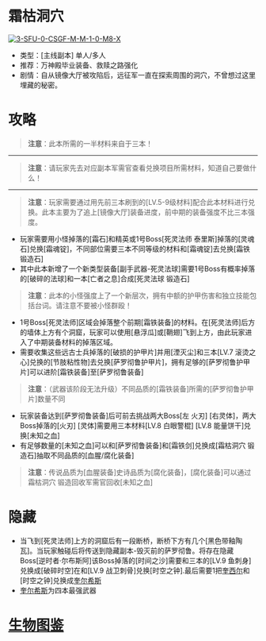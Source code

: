 # 霜枯洞穴
<a href="https://ibb.co/NV5qG1m"><img src="https://i.ibb.co/M2rHJ8G/3-SFU-0-CSGF-M-M-1-0-M8-X.png" alt="3-SFU-0-CSGF-M-M-1-0-M8-X" border="0"></a>
* 类型：[主线副本] 单人/多人
* 推荐：万神殿毕业装备、救赎之路强化
* 剧情：自从镜像大厅被攻陷后，远征军一直在探索周围的洞穴，不曾想过这里埋藏的秘密。
# 攻略
>**注意**：此本所需的一半材料来自于三本！
---
>**注意**：请玩家先去对应副本军需官查看兑换项目所需材料，知道自己要做什么！
---
>**注意**：玩家需要通过用先前三本刷到的[LV.5-9级材料]配合此本材料进行兑换。此本主要为了追上[镜像大厅]装备进度，前中期的装备强度不比三本强度。
* 玩家需要用小怪掉落的[霜石]和精英或1号Boss[死灵法师 泰里斯]掉落的[灵魂石]兑换[霜魂锭]，不同部位需要三本不同等级的材料和[霜魂锭]去兑换[霜铁 锻造石]
* 其中此本新增了一个新类型装备[副手武器-死灵法球]需要1号Boss有概率掉落的[破碎的法球]和一本[亡者之息]合成[死灵法球 锻造石]
>**注意**：此本的小怪强度上了一个新层次，拥有中额的护甲伤害和独立技能包括台词。请注意不要被小怪群殴！
* 1号Boss[死灵法师]区域会掉落整个前期[霜铁装备]的材料。在[死灵法师]后方的墙体上方有个洞窟，玩家可以使用[悬浮瓜]或[鞘翅]飞到上方，由此玩家进入了中期装备材料的掉落区域。
* 需要收集这些远古士兵掉落的[破损的护甲片]并用[湮灭尘]和三本[LV.7 滚烫之心]兑换的[节肢粘性物]去兑换[萨罗彻鲁护甲片]，拥有足够的[萨罗彻鲁护甲片]可以进阶[霜铁装备]至[萨罗彻鲁装备]
>**注意**：（武器该阶段无法升级）不同品质的[霜铁装备]所需的[萨罗彻鲁护甲片]数量不同
* 玩家装备达到[萨罗彻鲁装备]后可前去挑战两大Boss[左 火刃] [右灵体]，两大Boss掉落的[火刃] [灵体]需要用三本材料[LV.8 白眼警棍] [LV.8 能量饼干]兑换[未知之血]
* 有足够数量的[未知之血]可以和[萨罗彻鲁装备]和[霜铁剑]兑换成[霜枯洞穴 锻造石]抽取不同品质的[血腥/腐化装备]
>**注意**：传说品质为[血腥装备]史诗品质为[腐化装备]，[腐化装备]可以通过霜枯洞穴 锻造回收军需官回收[未知之血]
# 隐藏
* 当飞到[死灵法师]上方的洞窟后有一段断桥，断桥下方有几个[黑色带釉陶瓦]。当玩家触碰后将传送到隐藏副本-毁灭前的萨罗彻鲁。将存在隐藏Boss[逆时者·尔布斯阿]该Boss掉落的[时间之沙]需要和三本的[LV.9 鱼刺身]兑换成[破碎时空]在和[LV.9 战卫刺骨]兑换[时空之钟].最后需要1把<a href="https://github.com/LeafletXD/Minecraft-Yuanchu-Server-Wiki/blob/main/Wiki/RPG%E9%81%93%E5%85%B7/%E8%BF%91%E6%88%98%E6%AD%A6%E5%99%A8/%E5%89%91/%E5%A5%8E%E8%A5%BF%E5%B0%94.md">奎西尔<a/>和[时空之钟]兑换成<a href="https://github.com/LeafletXD/Minecraft-Yuanchu-Server-Wiki/blob/main/Wiki/RPG%E9%81%93%E5%85%B7/%E8%BF%91%E6%88%98%E6%AD%A6%E5%99%A8/%E5%89%91/%E5%A5%8E%E5%B0%94%E5%B8%8C%E6%96%AF.md">奎尔希斯<a/>
* <a href="https://github.com/LeafletXD/Minecraft-Yuanchu-Server-Wiki/blob/main/Wiki/RPG%E9%81%93%E5%85%B7/%E8%BF%91%E6%88%98%E6%AD%A6%E5%99%A8/%E5%89%91/%E5%A5%8E%E5%B0%94%E5%B8%8C%E6%96%AF.md">奎尔希斯<a/>为四本最强武器
# <a href="https://github.com/LeafletXD/Minecraft-Yuanchu-Server-Wiki/blob/main/Wiki/%E7%94%9F%E7%89%A9%E5%9B%BE%E9%89%B4/%E3%80%90%E4%B8%89%E6%9C%AC%E3%80%91%E6%95%91%E8%B5%8E%E4%B9%8B%E8%B7%AF.md">生物图鉴<a/> 
